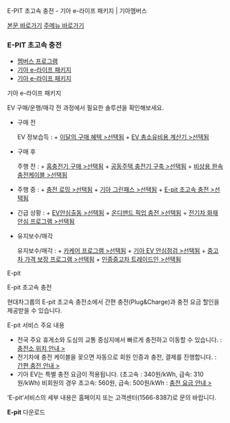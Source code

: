 E-PIT 초고속 충전 - 기아 e-라이프 패키지 | 기아멤버스










 



[본문 바로가기](#content)
[주메뉴 바로가기](#gnb)

### E-PIT 초고속 충전

* [멤버스 프로그램](https://members.kia.com/kr/view/qevt/qevt_event_carcare_index.do)
* [기아 e-라이프 패키지](https://members.kia.com/kr/view/qevt/ev_recharge_solution_homecharger.do)
* [기아 e-라이프 패키지](https://members.kia.com/kr/view/qevt/ev_recharge_solution_homecharger.do)

기아 e-라이프 패키지

EV 구매/운행/매각 전 과정에서 필요한 솔루션을 확인해보세요.

* 구매 전

  EV 정보습득
  :   + [이달의 구매 혜택 >선택됨](https://www.kia.com/kr/buy/special-offers "새창열림")
      + [EV 총소유비용 계산기 >선택됨](https://www.kia.com/kr/vehicles/kia-ev/charging/ev-tco-calculator "새창열림")
* 구매 후

  주행 전
  :   + [홈충전기 구매 >선택됨](https://members.kia.com/kr/view/qevt/ev_recharge_solution_homecharger.do)
      + [공동주택 충전기 구축 >선택됨](https://members.kia.com/kr/view/qevt/ev_recharge_solution_consulting.do)
      + [비상용 완속 충전케이블 >선택됨](https://members.kia.com/kr/view/qevt/ev_recharge_solution_chargingcable.do)
* 주행 중
  :   + [충전 로밍 >선택됨](https://members.kia.com/kr/view/qevt/ev_recharge_solution_roaming.do)
      + [기아 그린패스 >선택됨](https://members.kia.com/kr/view/qevt/ev_recharge_solution_subscription.do)
      + [E-pit 초고속 충전 >선택됨](https://members.kia.com/kr/view/qevt/ev_recharge_solution_epit.do)
* 긴급 상황
  :   + [EV안심출동 >선택됨](https://members.kia.com/kr/view/qevt/ev_recharge_solution_scramble.do)
      + [온디맨드 픽업 충전 >선택됨](https://members.kia.com/kr/view/qevt/ev_recharge_solution_ondemand.do)
      + [전기차 화재 안심 프로그램 >선택됨](https://members.kia.com/kr/view/qevt/ev_recharge_solution_firesafety.do)
* 유지보수/매각

  유지보수/매각
  :   + [카케어 프로그램 >선택됨](https://members.kia.com/kr/view/qevt/qevt_event_carcare_index.do "새창 열림")
      + [기아 EV 안심점검 >선택됨](https://members.kia.com/kr/view/qevt/ev_recharge_solution_inspection.do)
      + [중고차 가격 보장 프로그램 >선택됨](https://members.kia.com/kr/view/qevt/ev_recharge_solution_guarantee.do)
      + [인증중고차 트레이드인 >선택됨](https://members.kia.com/kr/view/qevt/ev_recharge_solution_tradein.do)

E-pit

E-pit 초고속 충전

현대차그룹의 E-pit 초고속 충전소에서 간편 충전(Plug&Charge)과 충전 요금 할인을 제공받을 수 있습니다.

E-pit 서비스 주요 내용

* 전국 주요 휴게소와 도심의 교통 중심지에서 빠르게 충전하고 이동할 수 있습니다.
  :   [충전소 위치 안내 >](https://www.e-pit.co.kr/brand-web/network/epit-network "새창열림")
* 전기차에 충전 케이블을 꽂으면 자동으로 회원 인증과 충전, 결제를 진행합니다.
  :   [간편 충전 안내 >](https://www.e-pit.co.kr/brand-web/epit/service-tech/3 "새창열림")
* 기아 EV는 특별 충전 요금이 적용됩니다. (초고속 : 340원/kWh, 급속: 310원/kWh) 비회원의 경우 초고속: 560원, 급속: 500원/kWh
  :   [충전 요금 안내 >](https://www.e-pit.co.kr/brand-web/epit/charging-fare "새창열림")

‘E-pit’서비스의 세부 내용은 홈페이지 또는 고객센터(1566-8387)로 문의 바랍니다.

**E-pit**
다운로드